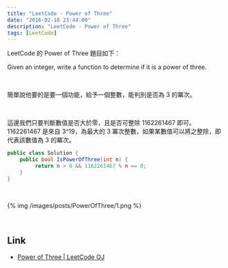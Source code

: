 ```yaml
---
title: "LeetCode - Power of Three"
date: "2016-02-18 23:44:00"
description: "LeetCode - Power of Three"
tags: [LeetCode]
---
```



LeetCode 的 Power of Three 題目如下：  

Given an integer, write a function to determine if it is a power of three.  

<!-- More -->

<br/>


簡單說他要的是要一個功能，給予一個整數，能判別是否為 3 的冪次。

<br/>


這邊我們只要判斷數值是否大於零，且是否可整除 1162261467 即可。1162261467 是來自 3^19，為最大的 3 冪次整數，如果某數值可以將之整除，即代表該數值為 3 的冪次。    

```c#
public class Solution {
    public bool IsPowerOfThree(int n) {
         return n > 0 && 1162261467 % n == 0;
    }
}
```

<br/>


{% img /images/posts/PowerOfThree/1.png %}

<br/>

Link
----
* [Power of Three | LeetCode OJ](https://leetcode.com/problems/power-of-three/)
